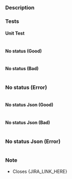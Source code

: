 ### Description

<!-- Add description of PR -->

### Tests

#### Unit Test

<!-- Include output of coverage & time it took with `go test`. Refer README.md -->

```bash

```

#### No status (Good)

<!-- Example

```bash
containerscan-cicd/test $ ./test_nostatus_good.sh

...

Running scanner without GitHub status report
Scanning container image: containerscan-cicd-test:latest


SUCCESS : No issue(s) reported with the Image.

```
-->

```bash

```

#### No status (Bad)

```bash

```

### No status (Error)

```bash

```

#### No status Json (Good)

```bash

```

#### No status Json (Bad)

```bash

```

### No status Json (Error)

```bash

```

### Note

<!-- Include any notes -->

- Closes {JIRA_LINK_HERE}
